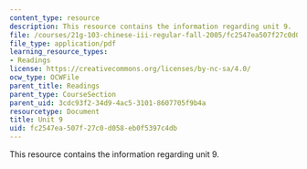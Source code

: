 ```yaml
---
content_type: resource
description: This resource contains the information regarding unit 9.
file: /courses/21g-103-chinese-iii-regular-fall-2005/fc2547ea507f27c0d058eb0f5397c4db_MIT21G_103F05_unit9.pdf
file_type: application/pdf
learning_resource_types:
- Readings
license: https://creativecommons.org/licenses/by-nc-sa/4.0/
ocw_type: OCWFile
parent_title: Readings
parent_type: CourseSection
parent_uid: 3cdc93f2-34d9-4ac5-3101-8607705f9b4a
resourcetype: Document
title: Unit 9
uid: fc2547ea-507f-27c0-d058-eb0f5397c4db
---
```

This resource contains the information regarding unit 9.